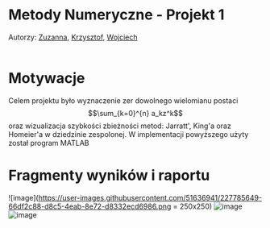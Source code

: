 # Metody Numeryczne - Projekt 1
Autorzy: [Zuzanna](https://github.com/zuzanna56), [Krzysztof](https://github.com/SawickiK), [Wojciech](https://github.com/WojtekGrbs)
<br></br>
# Motywacje
Celem projektu było wyznaczenie zer dowolnego wielomianu postaci $$\sum_{k=0}^{n} a_kz^k$$ oraz wizualizacja szybkości zbieżności metod: Jarratt', King'a oraz Homeier'a w dziedzinie zespolonej. W implementacji powyższego użyty został program MATLAB
# Fragmenty wyników i raportu
![image](https://user-images.githubusercontent.com/51636941/227785649-66df2c88-d8c5-4eab-8e72-d8332ecd6986.png = 250x250)
![image](https://user-images.githubusercontent.com/51636941/227785704-2974c302-43e8-457d-ace1-6d7f4fdc38c6.png)
![image](https://user-images.githubusercontent.com/51636941/227785876-11079db9-44c7-47dd-b9d4-3d2ec99e7976.png)

